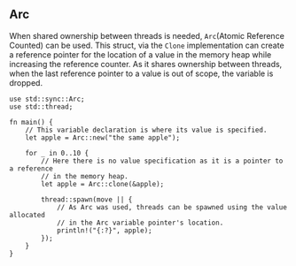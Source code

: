 ## Arc

When shared ownership between threads is needed, `Arc`(Atomic Reference
Counted) can be used. This struct, via the `Clone` implementation can
create a reference pointer for the location of a value in the memory
heap while increasing the reference counter. As it shares ownership
between threads, when the last reference pointer to a value is out of
scope, the variable is dropped.

    use std::sync::Arc;
    use std::thread;

    fn main() {
        // This variable declaration is where its value is specified.
        let apple = Arc::new("the same apple");

        for _ in 0..10 {
            // Here there is no value specification as it is a pointer to a reference
            // in the memory heap.
            let apple = Arc::clone(&apple);

            thread::spawn(move || {
                // As Arc was used, threads can be spawned using the value allocated
                // in the Arc variable pointer's location.
                println!("{:?}", apple);
            });
        }
    }


